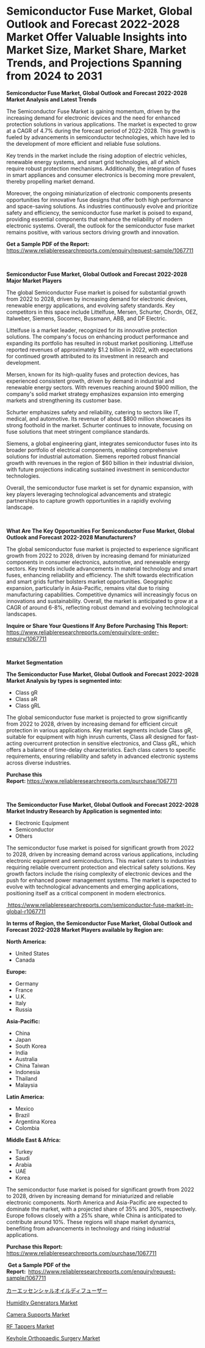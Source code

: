 <p><h1>Semiconductor Fuse Market, Global Outlook and Forecast 2022-2028 Market Offer Valuable Insights into Market Size, Market Share, Market Trends, and Projections Spanning from 2024 to 2031</h1></p><p><strong>Semiconductor Fuse Market, Global Outlook and Forecast 2022-2028 Market Analysis and Latest Trends</strong></p>
<p><p>The Semiconductor Fuse Market is gaining momentum, driven by the increasing demand for electronic devices and the need for enhanced protection solutions in various applications. The market is expected to grow at a CAGR of 4.7% during the forecast period of 2022-2028. This growth is fueled by advancements in semiconductor technologies, which have led to the development of more efficient and reliable fuse solutions.</p><p>Key trends in the market include the rising adoption of electric vehicles, renewable energy systems, and smart grid technologies, all of which require robust protection mechanisms. Additionally, the integration of fuses in smart appliances and consumer electronics is becoming more prevalent, thereby propelling market demand.</p><p>Moreover, the ongoing miniaturization of electronic components presents opportunities for innovative fuse designs that offer both high performance and space-saving solutions. As industries continuously evolve and prioritize safety and efficiency, the semiconductor fuse market is poised to expand, providing essential components that enhance the reliability of modern electronic systems. Overall, the outlook for the semiconductor fuse market remains positive, with various sectors driving growth and innovation.</p></p>
<p><strong>Get a Sample PDF of the Report:&nbsp;</strong> <a href="https://www.reliableresearchreports.com/enquiry/request-sample/1067711">https://www.reliableresearchreports.com/enquiry/request-sample/1067711</a></p>
<p>&nbsp;</p>
<p><strong>Semiconductor Fuse Market, Global Outlook and Forecast 2022-2028 Major Market Players</strong></p>
<p><p>The global Semiconductor Fuse market is poised for substantial growth from 2022 to 2028, driven by increasing demand for electronic devices, renewable energy applications, and evolving safety standards. Key competitors in this space include Littelfuse, Mersen, Schurter, Chordn, OEZ, Italweber, Siemens, Socomec, Bussmann, ABB, and DF Electric.</p><p>Littelfuse is a market leader, recognized for its innovative protection solutions. The company's focus on enhancing product performance and expanding its portfolio has resulted in robust market positioning. Littelfuse reported revenues of approximately $1.2 billion in 2022, with expectations for continued growth attributed to its investment in research and development.</p><p>Mersen, known for its high-quality fuses and protection devices, has experienced consistent growth, driven by demand in industrial and renewable energy sectors. With revenues reaching around $900 million, the company's solid market strategy emphasizes expansion into emerging markets and strengthening its customer base.</p><p>Schurter emphasizes safety and reliability, catering to sectors like IT, medical, and automotive. Its revenue of about $800 million showcases its strong foothold in the market. Schurter continues to innovate, focusing on fuse solutions that meet stringent compliance standards.</p><p>Siemens, a global engineering giant, integrates semiconductor fuses into its broader portfolio of electrical components, enabling comprehensive solutions for industrial automation. Siemens reported robust financial growth with revenues in the region of $60 billion in their industrial division, with future projections indicating sustained investment in semiconductor technologies.</p><p>Overall, the semiconductor fuse market is set for dynamic expansion, with key players leveraging technological advancements and strategic partnerships to capture growth opportunities in a rapidly evolving landscape.</p></p>
<p>&nbsp;</p>
<p><strong>What Are The Key Opportunities For Semiconductor Fuse Market, Global Outlook and Forecast 2022-2028 Manufacturers?</strong></p>
<p><p>The global semiconductor fuse market is projected to experience significant growth from 2022 to 2028, driven by increasing demand for miniaturized components in consumer electronics, automotive, and renewable energy sectors. Key trends include advancements in material technology and smart fuses, enhancing reliability and efficiency. The shift towards electrification and smart grids further bolsters market opportunities. Geographic expansion, particularly in Asia-Pacific, remains vital due to rising manufacturing capabilities. Competitive dynamics will increasingly focus on innovations and sustainability. Overall, the market is anticipated to grow at a CAGR of around 6-8%, reflecting robust demand and evolving technological landscapes.</p></p>
<p><strong>Inquire or Share Your Questions If Any Before Purchasing This Report:</strong> <a href="https://www.reliableresearchreports.com/enquiry/pre-order-enquiry/1067711">https://www.reliableresearchreports.com/enquiry/pre-order-enquiry/1067711</a></p>
<p>&nbsp;</p>
<p><strong>Market Segmentation</strong></p>
<p><strong>The Semiconductor Fuse Market, Global Outlook and Forecast 2022-2028 Market Analysis by types is segmented into:</strong></p>
<p><ul><li>Class gR</li><li>Class aR</li><li>Class gRL</li></ul></p>
<p><p>The global semiconductor fuse market is projected to grow significantly from 2022 to 2028, driven by increasing demand for efficient circuit protection in various applications. Key market segments include Class gR, suitable for equipment with high inrush currents, Class aR designed for fast-acting overcurrent protection in sensitive electronics, and Class gRL, which offers a balance of time-delay characteristics. Each class caters to specific requirements, ensuring reliability and safety in advanced electronic systems across diverse industries.</p></p>
<p><strong>Purchase this Report:&nbsp;</strong><a href="https://www.reliableresearchreports.com/purchase/1067711">https://www.reliableresearchreports.com/purchase/1067711</a></p>
<p>&nbsp;</p>
<p><strong>The Semiconductor Fuse Market, Global Outlook and Forecast 2022-2028 Market Industry Research by Application is segmented into:</strong></p>
<p><ul><li>Electronic Equipment</li><li>Semiconductor</li><li>Others</li></ul></p>
<p><p>The semiconductor fuse market is poised for significant growth from 2022 to 2028, driven by increasing demand across various applications, including electronic equipment and semiconductors. This market caters to industries requiring reliable overcurrent protection and electrical safety solutions. Key growth factors include the rising complexity of electronic devices and the push for enhanced power management systems. The market is expected to evolve with technological advancements and emerging applications, positioning itself as a critical component in modern electronics.</p></p>
<p><a href="https://www.reliableresearchreports.com/semiconductor-fuse-market-in-global-r1067711">&nbsp;https://www.reliableresearchreports.com/semiconductor-fuse-market-in-global-r1067711</a></p>
<p><strong>In terms of Region, the Semiconductor Fuse Market, Global Outlook and Forecast 2022-2028 Market Players available by Region are:</strong></p>
<p>
    <p> <strong> North America: </strong>
        <ul>
            <li>United States</li>
            <li>Canada</li>
        </ul>
        </p> 
    <p> <strong> Europe: </strong>
        <ul>
            <li>Germany</li>
            <li>France</li>
            <li>U.K.</li>
            <li>Italy</li>
            <li>Russia</li>
        </ul>
        </p> 
    <p> <strong> Asia-Pacific: </strong>
        <ul>
            <li>China</li>
            <li>Japan</li>
            <li>South Korea</li>
            <li>India</li>
            <li>Australia</li>
            <li>China Taiwan</li>
            <li>Indonesia</li>
            <li>Thailand</li>
            <li>Malaysia</li>
        </ul>
        </p> 
    <p> <strong> Latin America: </strong>
        <ul>
            <li>Mexico</li>
            <li>Brazil</li>
            <li>Argentina Korea</li>
            <li>Colombia</li>
        </ul>
        </p> 
    <p> <strong> Middle East & Africa: </strong>
        <ul>
            <li>Turkey</li>
            <li>Saudi</li>
            <li>Arabia</li>
            <li>UAE</li>
            <li>Korea</li>
        </ul>
    </p>
    </p>
<p><p>The semiconductor fuse market is poised for significant growth from 2022 to 2028, driven by increasing demand for miniaturized and reliable electronic components. North America and Asia-Pacific are expected to dominate the market, with a projected share of 35% and 30%, respectively. Europe follows closely with a 25% share, while China is anticipated to contribute around 10%. These regions will shape market dynamics, benefiting from advancements in technology and rising industrial applications.</p></p>
<p><strong>Purchase this Report: </strong><a href="https://www.reliableresearchreports.com/purchase/1067711">https://www.reliableresearchreports.com/purchase/1067711</a></p>
<p>&nbsp;<strong>Get a Sample PDF of the Report:&nbsp;&nbsp;</strong><a href="https://www.reliableresearchreports.com/enquiry/request-sample/1067711">https://www.reliableresearchreports.com/enquiry/request-sample/1067711</a></p>
<p><strong></strong></p>
<p><p><a href="https://medium.com/@lillianamurazik2023/%E3%82%AB%E3%83%BC%E3%82%A8%E3%83%83%E3%82%BB%E3%83%B3%E3%82%B7%E3%83%A3%E3%83%AB%E3%82%AA%E3%82%A4%E3%83%AB%E3%83%87%E3%82%A3%E3%83%95%E3%83%A5%E3%83%BC%E3%82%B6%E3%83%BC%E5%B8%82%E5%A0%B4-%E5%B8%82%E5%A0%B4%E3%81%AE%E3%82%BB%E3%82%B0%E3%83%A1%E3%83%B3%E3%83%86%E3%83%BC%E3%82%B7%E3%83%A7%E3%83%B3-%E5%9C%B0%E7%90%86%E7%9A%84%E5%9C%B0%E5%9F%9F-%E3%81%8A%E3%82%88%E3%81%B32031%E5%B9%B4%E3%81%BE%E3%81%A7%E3%81%AE%E5%B8%82%E5%A0%B4%E4%BA%88%E6%B8%AC-30d2619a99b6">カーエッセンシャルオイルディフューザー</a></p><p><a href="https://www.linkedin.com/pulse/humidity-generators-market-research-report-exploring-size-revenue-6gmrc?trackingId=jZtzRzQBS5aoZLEefQJMtA%3D%3D">Humidity Generators Market</a></p><p><a href="https://issuu.com/reportprime-2/docs/camera-supports-market-size-2030.pp_d803365c5bb668">Camera Supports Market</a></p><p><a href="https://medium.com/@diengw5_68119/global-rf-tappers-market-opportunities-and-forecast-for-period-from-2024-to-2031-51d9460d2259">RF Tappers Market</a></p><p><a href="https://www.linkedin.com/pulse/global-keyhole-orthopaedic-surgery-market-size-share-analysis-a0t2f?trackingId=S%2Bu8d32IT7qFuf4UoNdexg%3D%3D">Keyhole Orthopaedic Surgery Market</a></p></p>